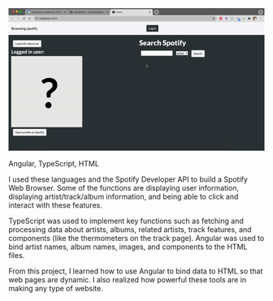 ![](spotifybrowsergif.gif)

Angular, TypeScript, HTML

I used these languages and the Spotify Developer API to build a Spotify Web Browser. Some of the functions are displaying user information, displaying artist/track/album information, and being able to click and interact with these features.

TypeScript was used to implement key functions such as fetching and processing data about artists, albums, related artists, track features, and components (like the thermometers on the track page). Angular was used to bind artist names, album names, images, and components to the HTML files. 

From this project, I learned how to use Angular to bind data to HTML so that web pages are dynamic. I also realized how powerful these tools are in making any type of website.
